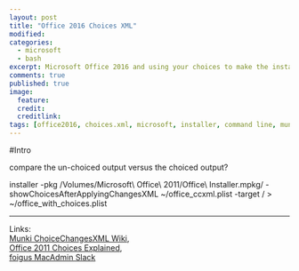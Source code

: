 ```yaml
---
layout: post
title: "Office 2016 Choices XML"
modified:
categories: 
  - microsoft
  - bash
excerpt: Microsoft Office 2016 and using your choices to make the installer obey you, the admin.
comments: true
published: true
image:
  feature:
  credit: 
  creditlink:
tags: [office2016, choices.xml, microsoft, installer, command line, munki]
---
```


#Intro




 compare the un-choiced output versus the choiced output?

installer -pkg /Volumes/Microsoft\ Office\ 2011/Office\ Installer.mpkg/ -showChoicesAfterApplyingChangesXML ~/office_ccxml.plist -target / > ~/office_with_choices.plist


---

Links:  
[Munki ChoiceChangesXML Wiki](https://github.com/munki/munki/wiki/ChoiceChangesXML),  
[Office 2011 Choices Explained](https://jamfnation.jamfsoftware.com/discussion.html?id=13946#responseChild84049),  
[foigus MacAdmin Slack](https://macadmins.slack.com/archives/munki/p1449507566003215)